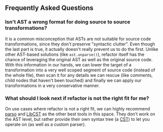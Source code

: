 ## Frequently Asked Questions

### Isn't AST a wrong format for doing source to source transformations?

It is a common misconception that ASTs are not suitable for source code transformations, since they
don't preserve "syntactic clutter". Even though the last part is true, it actually doesn't really prevent
us to do the first. Unlike other AST-based solutions (like `ast.unparse()`), refactor itself has the chance of
leveraging the original AST as well as the original source code. With this information in our hands, we can
lower the target of a transformation into a very well scoped segment of source code (instead of the whole
file), then scan it for any details we can rescue (like comments, child nodes that haven't been touched)
and finally we can apply our transformations in a very conservative manner.

### What should I look next if refactor is not the right fit for me?

On use cases where refactor is not a right fit, we can highly recommend [parso](https://github.com/davidhalter/parso)
and [LibCST](https://github.com/Instagram/LibCST) as the other best tools in this space. They don't work on the AST level,
but rather provide their own syntax tree (a [CST]) to let you operate on (as well as a custom parser).

[cst]: https://eli.thegreenplace.net/2009/02/16/abstract-vs-concrete-syntax-trees/
